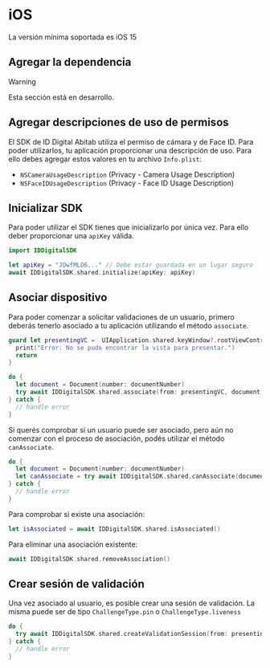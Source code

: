 # iOS <Badge type="info" text="0.1.0"/> <Badge type="danger" text="ALPHA" />

La versión mínima soportada es iOS 15

## Agregar la dependencia

> [!WARNING]  
> Esta sección está en desarrollo.

## Agregar descripciones de uso de permisos

El SDK de ID Digital Abitab utiliza el permiso de cámara y de Face ID. Para poder utilizarlos, tu aplicación proporcionar una descripción de uso.
Para ello debes agregar estos valores en tu archivo `Info.plist`:

- `NSCameraUsageDescription` (Privacy - Camera Usage Description)
- `NSFaceIDUsageDescription` (Privacy - Face ID Usage Description)

## Inicializar SDK

Para poder utilizar el SDK tienes que inicializarlo por única vez. Para ello deber proporcionar una `apiKey` válida.

```swift
import IDDigitalSDK

let apiKey = "JOwfMLO6..." // Debe estar guardada en un lugar seguro
await IDDigitalSDK.shared.initialize(apiKey: apiKey)
```

## Asociar dispositivo

Para poder comenzar a solicitar validaciones de un usuario, primero deberás tenerlo asociado a tu aplicación utilizando el método `associate`.

```swift
guard let presentingVC =  UIApplication.shared.keyWindow?.rootViewController else {
  print("Error: No se pudo encontrar la vista para presentar.")
  return
}

do {
  let document = Document(number: documentNumber)
  try await IDDigitalSDK.shared.associate(from: presentingVC, document: document)
} catch {
  // handle error
}
```

Si querés comprobar si un usuario puede ser asociado, pero aún no comenzar con el proceso de asociación, podés utilizar el método `canAssociate`.

```swift
do {
  let document = Document(number: documentNumber)
  let canAssociate = try await IDDigitalSDK.shared.canAssociate(document: document)
} catch {
  // handle error
}
```

Para comprobar si existe una asociación:

```swift
let isAssociated = await IDDigitalSDK.shared.isAssociated()
```

Para eliminar una asociación existente:

```swift
await IDDigitalSDK.shared.removeAssociation()
```

## Crear sesión de validación

Una vez asociado al usuario, es posible crear una sesión de validación.
La misma puede ser de tipo `ChallengeType.pin` o `ChallengeType.liveness`

```swift
do {
  try await IDDigitalSDK.shared.createValidationSession(from: presentingVC, type: .pin)
} catch {
  // handle error
}
```
